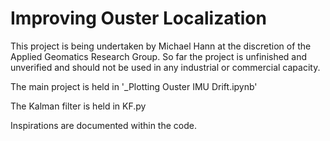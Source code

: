 # Improving Ouster Localization

This project is being undertaken by Michael Hann at the discretion of the Applied Geomatics Research Group. So far the project is unfinished and unverified and should not be used in any industrial or commercial capacity.

The main project is held in '_Plotting Ouster IMU Drift.ipynb'

The Kalman filter is held in KF.py

Inspirations are documented within the code.

